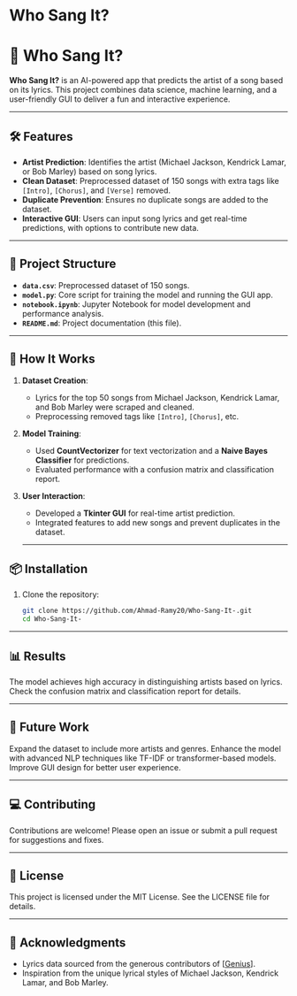 # Who Sang It?

# 🎤 Who Sang It? 
**Who Sang It?** is an AI-powered app that predicts the artist of a song based on its lyrics. This project combines data science, machine learning, and a user-friendly GUI to deliver a fun and interactive experience.  

---

## 🛠 Features  
- **Artist Prediction**: Identifies the artist (Michael Jackson, Kendrick Lamar, or Bob Marley) based on song lyrics.  
- **Clean Dataset**: Preprocessed dataset of 150 songs with extra tags like `[Intro]`, `[Chorus]`, and `[Verse]` removed.  
- **Duplicate Prevention**: Ensures no duplicate songs are added to the dataset.  
- **Interactive GUI**: Users can input song lyrics and get real-time predictions, with options to contribute new data.  

---

## 📂 Project Structure  
- **`data.csv`**: Preprocessed dataset of 150 songs.  
- **`model.py`**: Core script for training the model and running the GUI app.  
- **`notebook.ipynb`**: Jupyter Notebook for model development and performance analysis.  
- **`README.md`**: Project documentation (this file).  

---

## 🚀 How It Works  
1. **Dataset Creation**:  
   - Lyrics for the top 50 songs from Michael Jackson, Kendrick Lamar, and Bob Marley were scraped and cleaned.  
   - Preprocessing removed tags like `[Intro]`, `[Chorus]`, etc.  

2. **Model Training**:  
   - Used **CountVectorizer** for text vectorization and a **Naive Bayes Classifier** for predictions.  
   - Evaluated performance with a confusion matrix and classification report.  

3. **User Interaction**:  
   - Developed a **Tkinter GUI** for real-time artist prediction.  
   - Integrated features to add new songs and prevent duplicates in the dataset.
  
   ---

## 📦 Installation  
1. Clone the repository:  
   ```bash
   git clone https://github.com/Ahmad-Ramy20/Who-Sang-It-.git
   cd Who-Sang-It-

---

 ## 📊 Results
The model achieves high accuracy in distinguishing artists based on lyrics. Check the confusion matrix and classification report for details.

---

 ## 🤔 Future Work
Expand the dataset to include more artists and genres.
Enhance the model with advanced NLP techniques like TF-IDF or transformer-based models.
Improve GUI design for better user experience.

---

## 💻 Contributing
Contributions are welcome! Please open an issue or submit a pull request for suggestions and fixes.

---

## 📜 License
This project is licensed under the MIT License. See the LICENSE file for details.

---

## 🙌 Acknowledgments
- Lyrics data sourced from the generous contributors of [[Genius](https://genius.com/)].
- Inspiration from the unique lyrical styles of Michael Jackson, Kendrick Lamar, and Bob Marley.
